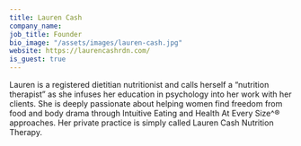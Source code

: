 ```yaml
---
title: Lauren Cash
company_name: 
job_title: Founder
bio_image: "/assets/images/lauren-cash.jpg"
website: https://laurencashrdn.com/
is_guest: true
---
```


Lauren is a registered dietitian nutritionist and calls herself a “nutrition therapist” as she infuses her education in psychology into her work with her clients. She is deeply passionate about helping women find freedom from food and body drama through Intuitive Eating and Health At Every Size^® approaches. Her private practice is simply called Lauren Cash Nutrition Therapy.
